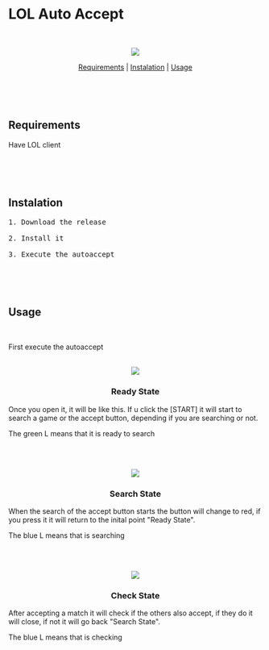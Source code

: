 # LOL Auto Accept
<br>


<p align="center"> <img src="https://github.com/manchas73/lol_autoaccept/assets/46001842/a3c08759-0bb0-46f0-98b4-7bc35d5792dc"> </p>


<p align="center">
<a href="#requirements">Requirements</a>
<a>  |  </a>
<a href="#instalation">Instalation</a>
<a>  |  </a>
<a href="#usage">Usage</a>
</p>




<br><br><br>



<h2>Requirements</h2>

Have LOL client




<br><br><br>

<h2>Instalation</h2>


<pre>
1. Download the release

2. Install it

3. Execute the autoaccept</pre>


<br><br><br>

<h2>Usage</h2>
<br>

First execute the autoaccept
<br><br>
<p align="center"> <img src="https://github.com/manchas73/lol_autoaccept/assets/46001842/f3950d0a-4352-4bb3-b53e-d68cec5ef1a0"></p>

<h3 align="center">Ready State</h3>
Once you open it, it will be like this. If u click the [START] it will start to search a game or the accept button, depending if you are searching or not.

The green L means that it is ready to search

<br><br>
<p align="center"> <img src="https://github.com/manchas73/lol_autoaccept/assets/46001842/b94ee032-08a9-472f-8244-4a95509670da"></p>

<h3 align="center">Search State</h3>
When the search of the accept button starts the button will change to red, if you press it it will return to the inital point "Ready State".

The blue L means that is searching

<br><br>

<p align="center"> <img src="https://github.com/manchas73/lol_autoaccept/assets/46001842/5b6006d1-a1f9-4a8f-bd8b-f753beb1e6b6"></p>

<h3 align="center" >Check State</h3>
After accepting a match it will check if the others also accept, if they do it will close, if not it will go back "Search State".

The blue L means that is checking

